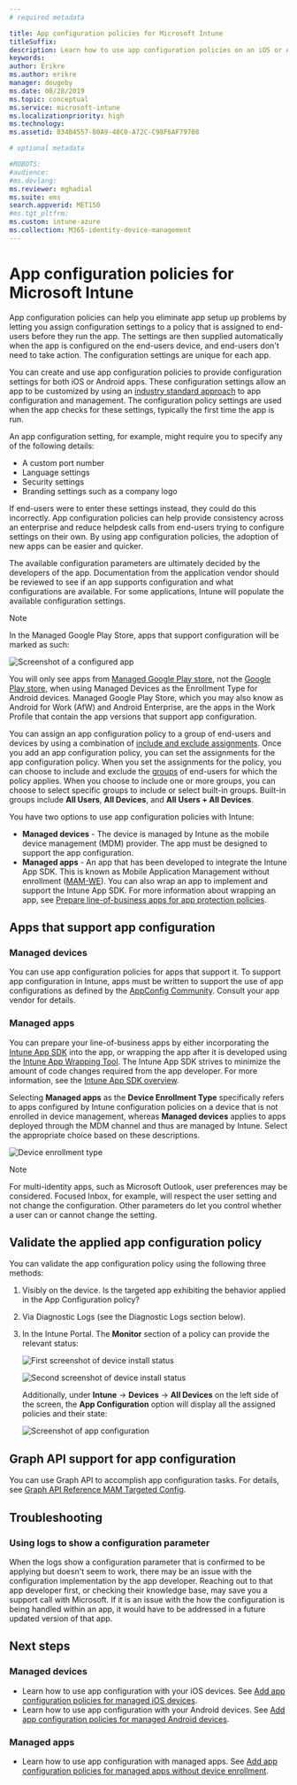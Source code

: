 ```yaml
---
# required metadata

title: App configuration policies for Microsoft Intune
titleSuffix: 
description: Learn how to use app configuration policies on an iOS or Android device in Microsoft Intune.
keywords:
author: Erikre
ms.author: erikre
manager: dougeby
ms.date: 08/28/2019
ms.topic: conceptual
ms.service: microsoft-intune
ms.localizationpriority: high
ms.technology:
ms.assetid: 834B4557-80A9-48C0-A72C-C98F6AF79708

# optional metadata 

#ROBOTS:
#audience:
#ms.devlang:
ms.reviewer: mghadial
ms.suite: ems
search.appverid: MET150
#ms.tgt_pltfrm:
ms.custom: intune-azure
ms.collection: M365-identity-device-management
---
```


# App configuration policies for Microsoft Intune

App configuration policies can help you eliminate app setup up problems by letting you assign configuration settings to a policy that is assigned to end-users before they run the app. The settings are then supplied automatically when the app is configured on the end-users device, and end-users don't need to take action. The configuration settings are unique for each app. 

You can create and use app configuration policies to provide configuration settings for both iOS or Android apps. These configuration settings allow an app to be customized by using an [industry standard approach](https://www.appconfig.org/) to app configuration and management. The configuration policy settings are used when the app checks for these settings, typically the first time the app is run. 

An app configuration setting, for example, might require you to specify any of the following details:

- A custom port number
- Language settings
- Security settings
- Branding settings such as a company logo

If end-users were to enter these settings instead, they could do this incorrectly. App configuration policies can help provide consistency across an enterprise and reduce helpdesk calls from end-users trying to configure settings on their own. By using app configuration policies, the adoption of new apps can be easier and quicker.

The available configuration parameters are ultimately decided by the developers of the app. Documentation from the application vendor should be reviewed to see if an app supports configuration and what configurations are available. For some applications, Intune will populate the available configuration settings. 

> [!NOTE]
> In the Managed Google Play Store, apps that support configuration will be marked as such:
> 
> ![Screenshot of a configured app](./media/app-configuration-policy-overview/configured-app.png)
>
> You will only see apps from [Managed Google Play store](https://play.google.com/work), not the [Google Play store](https://play.google.com/store/apps), when using Managed Devices as the Enrollment Type for Android devices. Managed Google Play Store, which you may also know as Android for Work (AfW) and Android Enterprise, are the apps in the Work Profile that contain the app versions that support app configuration.

You can assign an app configuration policy to a group of end-users and devices by using a combination of [include and exclude assignments](apps-inc-exl-assignments.md). Once you add an app configuration policy, you can set the assignments for the app configuration policy. When you set the assignments for the policy, you can choose to include and exclude the [groups](groups-add.md) of end-users for which the policy applies. When you choose to include one or more groups, you can choose to select specific groups to include or select built-in groups. Built-in groups include **All Users**, **All Devices**, and **All Users + All Devices**.

You have two options to use app configuration policies with Intune:
- **Managed devices** - The device is managed by Intune as the mobile device management (MDM) provider. The app must be designed to support the app configuration.
- **Managed apps** - An app that has been developed to integrate the Intune App SDK. This is known as Mobile Application Management without enrollment ([MAM-WE](app-management.md#mobile-application-management-mam-basics)). You can also wrap an app to implement and support the Intune App SDK. For more information about wrapping an app, see [Prepare line-of-business apps for app protection policies](apps-prepare-mobile-application-management.md).

## Apps that support app configuration

### Managed devices
You can use app configuration policies for apps that support it. To support app configuration in Intune, apps must be written to support the use of app configurations as defined by the [AppConfig Community](https://www.appconfig.org/members). Consult your app vendor for details.

### Managed apps
You can prepare your line-of-business apps by either incorporating the [Intune App SDK](app-sdk.md) into the app, or wrapping the app after it is developed using the [Intune App Wrapping Tool](apps-prepare-mobile-application-management.md). The Intune App SDK strives to minimize the amount of code changes required from the app developer. For more information, see the [Intune App SDK overview](app-sdk.md).

Selecting **Managed apps** as the **Device Enrollment Type** specifically refers to apps configured by Intune configuration policies on a device that is not enrolled in device management, whereas **Managed devices** applies to apps deployed through the MDM channel and thus are managed by Intune. Select the appropriate choice based on these descriptions. 

![Device enrollment type](./media/app-configuration-policy-overview/device-enrollment-type.png)

> [!NOTE]
> For multi-identity apps, such as Microsoft Outlook, user preferences may be considered. Focused Inbox, for example, will respect the user setting and not change the configuration. Other parameters do let you control whether a user can or cannot change the setting.

## Validate the applied app configuration policy

You can validate the app configuration policy using the following three methods:

   1. Visibly on the device. Is the targeted app exhibiting the behavior applied in the App Configuration policy?
   2. Via Diagnostic Logs (see the Diagnostic Logs section below).
   3. In the Intune Portal. The **Monitor** section of a policy can provide the relevant status:

      ![First screenshot of device install status](./media/app-configuration-policy-overview/device-install-status-1.png)

      ![Second screenshot of device install status](./media/app-configuration-policy-overview/device-install-status-2.png)

      Additionally, under **Intune** -> **Devices** -> **All Devices** on the left side of the screen, the **App Configuration** option will display all the assigned policies and their state:

      ![Screenshot of app configuration](./media/app-configuration-policy-overview/app-configuration.png)

## Graph API support for app configuration

You can use Graph API to accomplish app configuration tasks. For details, see [Graph API Reference MAM Targeted Config](https://graph.microsoft.io/docs/api-reference/beta/api/intune_mam_targetedmanagedappconfiguration_create).

## Troubleshooting

### Using logs to show a configuration parameter
When the logs show a configuration parameter that is confirmed to be applying but doesn't seem to work, there may be an issue with the configuration implementation by the app developer. Reaching out to that app developer first, or checking their knowledge base, may save you a support call with Microsoft. If it is an issue with the how the configuration is being handled within an app, it would have to be addressed in a future updated version of that app.

## Next steps

### Managed devices

- Learn how to use app configuration with your iOS devices.  See [Add app configuration policies for managed iOS devices](app-configuration-policies-use-ios.md).
- Learn how to use app configuration with your Android devices.  See [Add app configuration policies for managed Android devices](app-configuration-policies-use-android.md).

### Managed apps

- Learn how to use app configuration with managed apps. See [Add app configuration policies for managed apps without device enrollment](app-configuration-policies-managed-app.md).
